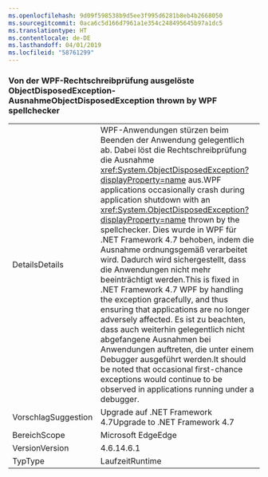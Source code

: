 ```yaml
---
ms.openlocfilehash: 9d09f598538b9d5ee3f995d6281b8eb4b2668050
ms.sourcegitcommit: 0aca6c5d166d7961a1e354c248495645b97a1dc5
ms.translationtype: HT
ms.contentlocale: de-DE
ms.lasthandoff: 04/01/2019
ms.locfileid: "58761299"
---
```

### <a name="objectdisposedexception-thrown-by-wpf-spellchecker"></a><span data-ttu-id="26e14-101">Von der WPF-Rechtschreibprüfung ausgelöste ObjectDisposedException-Ausnahme</span><span class="sxs-lookup"><span data-stu-id="26e14-101">ObjectDisposedException thrown by WPF spellchecker</span></span>

|   |   |
|---|---|
|<span data-ttu-id="26e14-102">Details</span><span class="sxs-lookup"><span data-stu-id="26e14-102">Details</span></span>|<span data-ttu-id="26e14-103">WPF-Anwendungen stürzen beim Beenden der Anwendung gelegentlich ab. Dabei löst die Rechtschreibprüfung die Ausnahme <xref:System.ObjectDisposedException?displayProperty=name> aus.</span><span class="sxs-lookup"><span data-stu-id="26e14-103">WPF applications occasionally crash during application shutdown with an <xref:System.ObjectDisposedException?displayProperty=name> thrown by the spellchecker.</span></span> <span data-ttu-id="26e14-104">Dies wurde in WPF für .NET Framework 4.7 behoben, indem die Ausnahme ordnungsgemäß verarbeitet wird. Dadurch wird sichergestellt, dass die Anwendungen nicht mehr beeinträchtigt werden.</span><span class="sxs-lookup"><span data-stu-id="26e14-104">This is fixed in .NET Framework 4.7 WPF by handling the exception gracefully, and thus ensuring that applications are no longer adversely affected.</span></span> <span data-ttu-id="26e14-105">Es ist zu beachten, dass auch weiterhin gelegentlich nicht abgefangene Ausnahmen bei Anwendungen auftreten, die unter einem Debugger ausgeführt werden.</span><span class="sxs-lookup"><span data-stu-id="26e14-105">It should be noted that occasional first-chance exceptions would continue to be observed in applications running under a debugger.</span></span>|
|<span data-ttu-id="26e14-106">Vorschlag</span><span class="sxs-lookup"><span data-stu-id="26e14-106">Suggestion</span></span>|<span data-ttu-id="26e14-107">Upgrade auf .NET Framework 4.7</span><span class="sxs-lookup"><span data-stu-id="26e14-107">Upgrade to .NET Framework 4.7</span></span>|
|<span data-ttu-id="26e14-108">Bereich</span><span class="sxs-lookup"><span data-stu-id="26e14-108">Scope</span></span>|<span data-ttu-id="26e14-109">Microsoft Edge</span><span class="sxs-lookup"><span data-stu-id="26e14-109">Edge</span></span>|
|<span data-ttu-id="26e14-110">Version</span><span class="sxs-lookup"><span data-stu-id="26e14-110">Version</span></span>|<span data-ttu-id="26e14-111">4.6.1</span><span class="sxs-lookup"><span data-stu-id="26e14-111">4.6.1</span></span>|
|<span data-ttu-id="26e14-112">Typ</span><span class="sxs-lookup"><span data-stu-id="26e14-112">Type</span></span>|<span data-ttu-id="26e14-113">Laufzeit</span><span class="sxs-lookup"><span data-stu-id="26e14-113">Runtime</span></span>|

